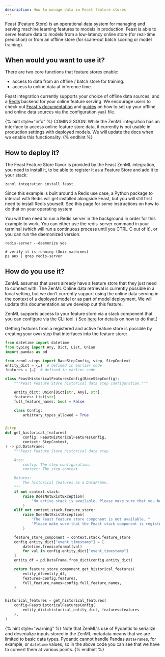 ```yaml
---
description: How to manage data in Feast feature stores
---
```


Feast (Feature Store) is an operational data system for managing and serving machine learning features to models in production. Feast is able to serve feature data to models from a low-latency online store (for real-time prediction) or from an offline store (for scale-out batch scoring or model training).

## When would you want to use it?

There are two core functions that feature stores enable: 
* access to data from an offline / batch store for training.
* access to online data at inference time.

Feast integration currently supports your choice of offline data sources, and
a [Redis](https://redis.com/) backend for
your online feature serving. We encourage users to check
out [Feast's documentation](https://docs.feast.dev/)
and [guides](https://docs.feast.dev/how-to-guides/) on how to set up your 
offline and online data sources via the configuration `yaml` file.

{% hint style="info" %}
COMING SOON: While the ZenML integration has an interface to access online
feature store data, it currently is not usable in production settings with 
deployed models. We will update the docs when we enable this functionality.
{% endhint %}

## How to deploy it?

The Feast Feature Store flavor is provided by the Feast ZenML integration, you need
to install it, to be able to register it as a Feature Store
and add it to your stack:

```shell
zenml integration install feast
```

Since this example is built around a Redis use case, a Python package to interact with Redis will get installed alongside Feast, but you will still first need to install Redis yourself. See this page for some instructions on how to do that on your operating system.

You will then need to run a Redis server in the background in order for this example to work. You can either use the redis-server command in your terminal (which will run a continuous process until you CTRL-C out of it), or you can run the daemonized version:

```shell
redis-server --daemonize yes

# verify it is running (Unix machines)
ps aux | grep redis-server
```

## How do you use it?

ZenML assumes that users already have a feature store that they just need to connect with. The ZenML Online data retrieval is currently possible in a local setting, but we don't currently support using the online data serving in the context of a deployed model or as part of model deployment. We will update this documentation as we develop out this feature.

ZenML supports access to your feature store via a stack component that you can
configure via the CLI tool. (
See [here](https://apidocs.zenml.io/latest/cli/) for details on how to do that.)

Getting features from a registered and active feature store is possible by
creating your own step that interfaces into
the feature store:

```python
from datetime import datetime
from typing import Any, Dict, List, Union
import pandas as pd

from zenml.steps import BaseStepConfig, step, StepContext
entity_dict = {…}  # defined in earlier code
features = […]  # defined in earlier code

class FeastHistoricalFeaturesConfig(BaseStepConfig):
    """Feast Feature Store historical data step configuration."""

    entity_dict: Union[Dict[str, Any], str]
    features: List[str]
    full_feature_names: bool = False

    class Config:
        arbitrary_types_allowed = True


@step
def get_historical_features(
        config: FeastHistoricalFeaturesConfig,
        context: StepContext,
) -> pd.DataFrame:
    """Feast Feature Store historical data step

    Args:
        config: The step configuration.
        context: The step context.

    Returns:
        The historical features as a DataFrame.
    """
    if not context.stack:
        raise DoesNotExistException(
            "No active stack is available. Please make sure that you have registered and set a stack."
        )
    elif not context.stack.feature_store:
        raise DoesNotExistException(
            "The Feast feature store component is not available. "
            "Please make sure that the Feast stack component is registered as part of your current active stack."
        )

    feature_store_component = context.stack.feature_store
    config.entity_dict["event_timestamp"] = [
        datetime.fromisoformat(val)
        for val in config.entity_dict["event_timestamp"]
    ]
    entity_df = pd.DataFrame.from_dict(config.entity_dict)

    return feature_store_component.get_historical_features(
        entity_df=entity_df,
        features=config.features,
        full_feature_names=config.full_feature_names,
    )


historical_features = get_historical_features(
    config=FeastHistoricalFeaturesConfig(
        entity_dict=historical_entity_dict, features=features
    ),
)
```

{% hint style="warning" %}
Note that ZenML's use of Pydantic to serialize and deserialize inputs stored in
the ZenML metadata means that we are
limited to basic data types. Pydantic cannot handle Pandas `DataFrame`s, for
example, or `datetime` values, so in the
above code you can see that we have to convert them at various points.
{% endhint %}
